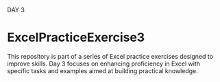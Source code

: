 
DAY 3 
# ExcelPracticeExercise3

This repository is part of a series of Excel practice exercises designed to improve skills. Day 3 focuses on enhancing proficiency in Excel with specific tasks and examples aimed at building practical knowledge.
